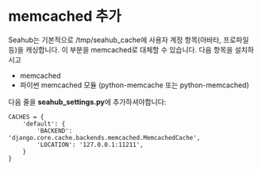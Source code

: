 # memcached 추가

Seahub는 기본적으로 /tmp/seahub_cache에 사용자 계정 항목(아바타, 프로파일 등)을 캐싱합니다. 이 부분을 memcached로 대체할 수 있습니다. 다음 항목을 설치하시고

* memcached
* 파이썬 memcached 모듈 (python-memcache 또는 python-memcached)

다음 줄을 **seahub_settings.py**에 추가하셔야합니다:

```
CACHES = {
    'default': {
        'BACKEND': 'django.core.cache.backends.memcached.MemcachedCache',
        'LOCATION': '127.0.0.1:11211',
    }
}
```

